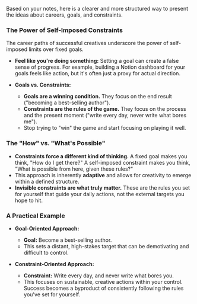


Based on your notes, here is a clearer and more structured way to present the ideas about careers, goals, and constraints.

### The Power of Self-Imposed Constraints

The career paths of successful creatives underscore the power of self-imposed limits over fixed goals.

* **Feel like you're doing something:** Setting a goal can create a false sense of progress. For example, building a Notion dashboard for your goals feels like action, but it's often just a proxy for actual direction.

* **Goals vs. Constraints:**
    * **Goals are a winning condition.** They focus on the end result ("becoming a best-selling author").
    * **Constraints are the rules of the game.** They focus on the process and the present moment ("write every day, never write what bores me").
    * Stop trying to "win" the game and start focusing on playing it well.

### The "How" vs. "What's Possible"

* **Constraints force a different kind of thinking.** A fixed goal makes you think, "How do I get there?" A self-imposed constraint makes you think, "What is possible from here, given these rules?"
* This approach is inherently **adaptive** and allows for creativity to emerge within a defined structure.
* **Invisible constraints are what truly matter.** These are the rules you set for yourself that guide your daily actions, not the external targets you hope to hit.

### A Practical Example

* **Goal-Oriented Approach:**
    * **Goal:** Become a best-selling author.
    * This sets a distant, high-stakes target that can be demotivating and difficult to control.

* **Constraint-Oriented Approach:**
    * **Constraint:** Write every day, and never write what bores you.
    * This focuses on sustainable, creative actions within your control. Success becomes a byproduct of consistently following the rules you've set for yourself.